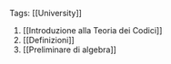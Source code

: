 Tags: [[University]]
1. [[Introduzione alla Teoria dei Codici]]
2. [[Definizioni]] 
3. [[Preliminare di algebra]]
